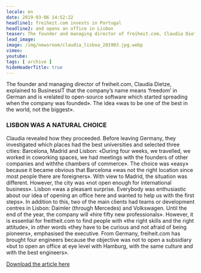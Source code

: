 ```yaml
---
locale: en
date: 2019-03-06 14:52:22
headline1: freiheit.com invests in Portugal
headline2: and opens an office in Lisbon
teaser: The founder and managing director of freiheit.com, Claudia Dietze, explained to BusinessIT that the company’s name means ‘freedom’ in German and is «related to open-source software which started spreading when the company was founded». The idea «was to be one of the best in the world, not the biggest».
lead_image:
image: /img/newsroom/claudia_lisboa_201903.jpg.webp
vimeo:
youtube:
tags: [ archive ]
hideHeaderTitle: true
---
```


The founder and managing director of freiheit.com, Claudia Dietze, explained to BusinessIT that the company’s name means ‘freedom’ in German and is «related to open-source software which started spreading when the company was founded». The idea «was to be one of the best in the world, not the biggest».

### LISBON WAS A NATURAL CHOICE

Claudia revealed how they proceeded. Before leaving Germany, they investigated which places had the best universities and selected three cities: Barcelona, Madrid and Lisbon: «During four weeks, we travelled, we worked in coworking spaces, we had meetings with the founders of other companies and withthe chambers of commerce». The choice was «easy» because it became obvious that Barcelona «was not the right location since most people there are foreigners». With view to Madrid, the situation was different. However, the city was «not open enough for international business». Lisbon «was a pleasant surprise. Everybody was enthusiastic about our idea of opening an office here and wanted to help us with the first steps». In addition to this, two of the main clients had teams or development centres in Lisbon: Daimler (through Mercedes) and Volkswagen. Until the end of the year, the company will «hire fifty new professionals». However, it is essential for freitheit.com to find people with «the right skills and the right attitude», in other words «they have to be curious and not afraid of being pioneers», emphasised the executive. From Germany, freiheit.com has brought four engineers because the objective was not to open a subsidiary «but to open an office at eye level with Hamburg, with the same culture and with the best engineers».

[Download the article here](/downloads/190227_businessIT_Artikel_freiheit.com_en.pdf)
